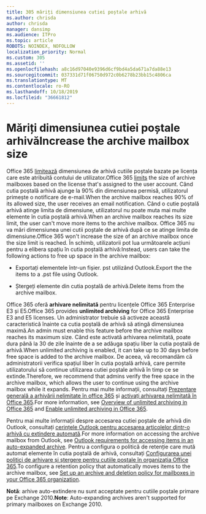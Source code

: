 ```yaml
---
title: 305 măriți dimensiunea cutiei poștale arhivă
ms.author: chrisda
author: chrisda
manager: dansimp
ms.audience: ITPro
ms.topic: article
ROBOTS: NOINDEX, NOFOLLOW
localization_priority: Normal
ms.custom: 305
ms.assetid: ''
ms.openlocfilehash: a8c16d97040e9396d6cf9bd4a5da671a7da88e13
ms.sourcegitcommit: 037331d71f06750d972c0b6278b23bb15c4806ca
ms.translationtype: MT
ms.contentlocale: ro-RO
ms.lasthandoff: 10/18/2019
ms.locfileid: "36661812"
---
```

# <a name="increase-the-archive-mailbox-size"></a><span data-ttu-id="67bc7-102">Măriți dimensiunea cutiei poștale arhivă</span><span class="sxs-lookup"><span data-stu-id="67bc7-102">Increase the archive mailbox size</span></span>

<span data-ttu-id="67bc7-103">Office 365 [limitează](https://docs.microsoft.com/office365/servicedescriptions/exchange-online-service-description/exchange-online-limits#mailbox-storage-limits) dimensiunea de arhivă cutiile poștale bazate pe licența care este atribuită contului de utilizator.</span><span class="sxs-lookup"><span data-stu-id="67bc7-103">Office 365 [limits](https://docs.microsoft.com/office365/servicedescriptions/exchange-online-service-description/exchange-online-limits#mailbox-storage-limits) the size of archive mailboxes based on the license that's assigned to the user account.</span></span> <span data-ttu-id="67bc7-104">Când cutia poștală arhivă ajunge la 90% din dimensiunea permisă, utilizatorul primește o notificare de e-mail.</span><span class="sxs-lookup"><span data-stu-id="67bc7-104">When the archive mailbox reaches 90% of its allowed size, the user receives an email notification.</span></span> <span data-ttu-id="67bc7-105">Când o cutie poștală arhivă atinge limita de dimensiune, utilizatorul nu poate muta mai multe elemente în cutia poștală arhivă.</span><span class="sxs-lookup"><span data-stu-id="67bc7-105">When an archive mailbox reaches its size limit, the user can't move more items to the archive mailbox.</span></span> <span data-ttu-id="67bc7-106">Office 365 nu va mări dimensiunea unei cutii poștale de arhivă după ce se atinge limita de dimensiune.</span><span class="sxs-lookup"><span data-stu-id="67bc7-106">Office 365 won't increase the size of an archive mailbox once the size limit is reached.</span></span> <span data-ttu-id="67bc7-107">În schimb, utilizatorii pot lua următoarele acțiuni pentru a elibera spațiu în cutia poștală arhivă:</span><span class="sxs-lookup"><span data-stu-id="67bc7-107">Instead, users can take the following actions to free up space in the archive mailbox:</span></span>

- <span data-ttu-id="67bc7-108">Exportați elementele într-un fișier. pst utilizând Outlook.</span><span class="sxs-lookup"><span data-stu-id="67bc7-108">Export the the items to a .pst file using Outlook.</span></span>

- <span data-ttu-id="67bc7-109">Ștergeți elemente din cutia poștală de arhivă.</span><span class="sxs-lookup"><span data-stu-id="67bc7-109">Delete items from the archive mailbox.</span></span>

<span data-ttu-id="67bc7-110">Office 365 oferă **arhivare nelimitată** pentru licențele Office 365 Enterprise E3 și E5.</span><span class="sxs-lookup"><span data-stu-id="67bc7-110">Office 365 provides **unlimited archiving** for Office 365 Enterprise E3 and E5 licenses.</span></span> <span data-ttu-id="67bc7-111">Un administrator trebuie să activeze această caracteristică înainte ca cutia poștală de arhivă să atingă dimensiunea maximă.</span><span class="sxs-lookup"><span data-stu-id="67bc7-111">An admin must enable this feature before the archive mailbox reaches its maximum size.</span></span> <span data-ttu-id="67bc7-112">Când este activată arhivarea nelimitată, poate dura până la 30 de zile înainte de a se adăuga spațiu liber la cutia poștală de arhivă.</span><span class="sxs-lookup"><span data-stu-id="67bc7-112">When unlimited archiving is enabled, it can take up to 30 days before free space is added to the archive mailbox.</span></span> <span data-ttu-id="67bc7-113">De aceea, vă recomandăm că administratorii verifica spațiul liber în cutia poștală arhivă, care permite utilizatorului să continue utilizarea cutiei poștale arhivă în timp ce se extinde.</span><span class="sxs-lookup"><span data-stu-id="67bc7-113">Therefore, we recommend that admins verify the free space in the archive mailbox, which allows the user to continue using the archive mailbox while it expands.</span></span> <span data-ttu-id="67bc7-114">Pentru mai multe informații, consultați [Prezentare generală a arhivării nelimitate în office 365](https://docs.microsoft.com/office365/securitycompliance/unlimited-archiving) și [activați arhivarea nelimitată în Office 365](https://docs.microsoft.com/office365/securitycompliance/enable-unlimited-archiving).</span><span class="sxs-lookup"><span data-stu-id="67bc7-114">For more information, see [Overview of unlimited archiving in Office 365](https://docs.microsoft.com/office365/securitycompliance/unlimited-archiving) and [Enable unlimited archiving in Office 365](https://docs.microsoft.com/office365/securitycompliance/enable-unlimited-archiving).</span></span>

<span data-ttu-id="67bc7-115">Pentru mai multe informații despre accesarea cutiei poștale de arhivă din Outlook, consultați [cerințele Outlook pentru accesarea articolelor dintr-o arhivă cu extindere automată](https://docs.microsoft.com/office365/securitycompliance/unlimited-archiving#outlook-requirements-for-accessing-items-in-an-auto-expanded-archive).</span><span class="sxs-lookup"><span data-stu-id="67bc7-115">For more information on accessing the archive mailbox from Outlook, see [Outlook requirements for accessing items in an auto-expanded archive](https://docs.microsoft.com/office365/securitycompliance/unlimited-archiving#outlook-requirements-for-accessing-items-in-an-auto-expanded-archive).</span></span> <span data-ttu-id="67bc7-116">Pentru a configura o politică de retenție care mută automat elemente în cutia poștală de arhivă, consultați [Configurarea unei politici de arhivare și ștergere pentru cutiile poștale în organizația Office 365](https://docs.microsoft.com/office365/securitycompliance/set-up-an-archive-and-deletion-policy-for-mailboxes).</span><span class="sxs-lookup"><span data-stu-id="67bc7-116">To configure a retention policy that automatically moves items to the archive mailbox, see [Set up an archive and deletion policy for mailboxes in your Office 365 organization](https://docs.microsoft.com/office365/securitycompliance/set-up-an-archive-and-deletion-policy-for-mailboxes).</span></span>

<span data-ttu-id="67bc7-117">**Notă**: arhive auto-extindere nu sunt acceptate pentru cutiile poștale primare pe Exchange 2010.</span><span class="sxs-lookup"><span data-stu-id="67bc7-117">**Note**: Auto-expanding archives aren't supported for primary mailboxes on Exchange 2010.</span></span>
